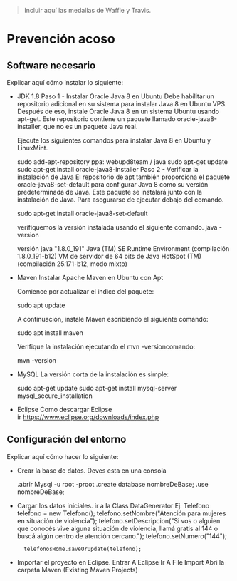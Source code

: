 > Incluir aquí las medallas de Waffle y Travis.

# Prevención acoso

## Software necesario

Explicar aquí cómo instalar lo siguiente:
* JDK 1.8
Paso 1 - Instalar Oracle Java 8 en Ubuntu
  Debe habilitar un repositorio adicional en su sistema para instalar Java 8 en Ubuntu VPS. Después de eso, instale Oracle Java   8 en un sistema Ubuntu usando apt-get. Este repositorio contiene un paquete llamado oracle-java8-installer, que no es un       paquete Java real.
  
  Ejecute los siguientes comandos para instalar Java 8 en Ubuntu y LinuxMint.
  
    sudo add-apt-repository ppa: webupd8team / java
    sudo apt-get update
    sudo apt-get install oracle-java8-installer
 Paso 2 - Verificar la instalación de Java
   El repositorio de apt también proporciona el paquete oracle-java8-set-default para configurar Java 8 como su versión          predeterminada de Java. Este paquete se instalará junto con la instalación de Java. Para asegurarse de ejecutar debajo        del comando.
   
   sudo apt-get install oracle-java8-set-default
   
   verifiquemos la versión instalada usando el siguiente comando.
   java -version

   versión java "1.8.0_191"
   Java (TM) SE Runtime Environment (compilación 1.8.0_191-b12)
   VM de servidor de 64 bits de Java HotSpot (TM) (compilación 25.171-b12, modo mixto)
   
 
* Maven
  Instalar Apache Maven en Ubuntu con Apt
  
   Comience por actualizar el índice del paquete:
    
    sudo apt update
  
  A continuación, instale Maven escribiendo el siguiente comando:
  
    sudo apt install maven
    
  Verifique la instalación ejecutando el mvn -versioncomando:
  
    mvn -version
  


* MySQL
  La versión corta de la instalación es simple:
  
  sudo apt-get update
  sudo apt-get install mysql-server
  mysql_secure_installation

* Eclipse
  Como descargar Eclipse  
  ir https://www.eclipse.org/downloads/index.php

## Configuración del entorno

Explicar aquí cómo hacer lo siguiente:
* Crear la base de datos.
  Deves esta en una consola 
  
  .abrir Mysql -u root -proot
  .create database nombreDeBase;
  .use nombreDeBase;
  
* Cargar los datos iniciales.
  ir a la Class DataGenerator 
    Ej: Telefono telefono = new Telefono();
	    	telefono.setNombre("Atención para mujeres en situación de violencia");
	    	telefono.setDescripcion("Si vos o alguien que conocés vive alguna situación de violencia, llamá gratis al 144 o buscá         algún centro de atención cercano.");
      	telefono.setNumero("144");
        
        telefonosHome.saveOrUpdate(telefono);
* Importar el proyecto en Eclipse.
  Entrar A Eclipse
  Ir A File 
      Import
      Abri la carpeta Maven (Existing Maven Projects)
      

